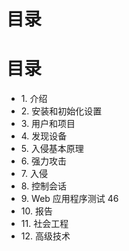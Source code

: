 # 目录

# 目录

*   1\. 介绍
*   2\. 安装和初始化设置
*   3\. 用户和项目
*   4\. 发现设备
*   5\. 入侵基本原理
*   6\. 强力攻击
*   7\. 入侵
*   8\. 控制会话
*   9\. Web 应用程序测试 46
*   10\. 报告
*   11\. 社会工程
*   12\. 高级技术